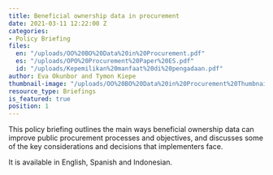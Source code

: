 ```yaml
---
title: Beneficial ownership data in procurement
date: 2021-03-11 12:22:00 Z
categories:
- Policy Briefing
files:
  en: "/uploads/OO%20BO%20Data%20in%20Procurement.pdf"
  es: "/uploads/OPO%20Procurement%20Paper%20ES.pdf"
  id: "/uploads/Kepemilikan%20manfaat%20di%20pengadaan.pdf"
author: Eva Okunbor and Tymon Kiepe
thumbnail-image: "/uploads/OO%20BO%20Data%20in%20Procurement%20Thumbnail.jpg"
resource_type: Briefings
is_featured: true
position: 1
---
```


This policy briefing outlines the main ways beneficial ownership data can improve public procurement processes and objectives, and discusses some of the key considerations and decisions that implementers face.

It is available in English, Spanish and Indonesian.